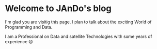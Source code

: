 # Welcome to JAnDo's blog

I'm glad you are visitig this page. I plan to talk about the exciting World of Programming and Data.

I am a Professional on Data and satellite Technologies with some years of experience :smile:
